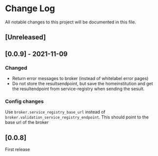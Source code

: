
# Change Log
All notable changes to this project will be documented in this file.
 
## [Unreleased]
 

 
## [0.0.9] - 2021-11-09
  
### Changed
- Return error messages to broker (instead of whitelabel error pages)
- Do not store the resultsendpoint, but save the homeinstitution and get the resultendpoint from service-registry when sending the sesult.

### Config changes
Use `broker.service_registry_base_url` instead of `broker.validation_service_registry_endpoint`. This should point to the base url of the broker


## [0.0.8]

First release
